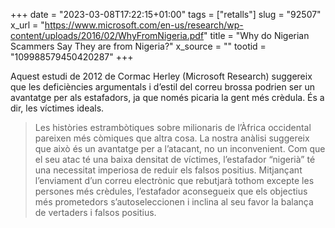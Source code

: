 +++
date = "2023-03-08T17:22:15+01:00"
tags = ["retalls"]
slug = "92507"
x_url = "https://www.microsoft.com/en-us/research/wp-content/uploads/2016/02/WhyFromNigeria.pdf"
title = "Why do Nigerian Scammers Say They are from Nigeria?"
x_source = ""
tootid = "109988579450420287"
+++

Aquest estudi de 2012 de Cormac Herley (Microsoft Research) suggereix que les deficiències argumentals i d’estil del correu brossa podrien ser un avantatge per als estafadors, ja que només picaria la gent més crèdula. És a dir, les víctimes ideals.

> Les històries estrambòtiques sobre milionaris de l’Àfrica occidental pareixen més còmiques que altra cosa. La nostra anàlisi suggereix que això és un avantatge per a l’atacant, no un inconvenient. Com que el seu atac té una baixa densitat de víctimes, l’estafador “nigerià” té una necessitat imperiosa de reduir els falsos positius. Mitjançant l’enviament d’un correu electrònic que rebutjarà tothom excepte les persones més crèdules, l’estafador aconsegueix que els objectius més prometedors s’autoseleccionen i inclina al seu favor la balança de vertaders i falsos positius.
